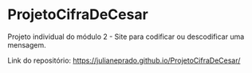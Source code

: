 # ProjetoCifraDeCesar
Projeto individual do módulo 2 - Site para codificar ou descodificar uma mensagem.

Link do repositório: https://julianeprado.github.io/ProjetoCifraDeCesar/
